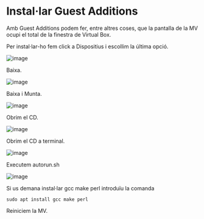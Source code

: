 # Instal·lar Guest Additions

Amb Guest Additions podem fer, entre altres coses, que la pantalla de la MV ocupi el total de la finestra de Virtual Box.

Per instal·lar-ho fem click a Dispositius i escollim la última opció.

![image](https://github.com/XaSaFa/MP08-23-24/assets/110727546/70e7a8af-1aa8-42d8-ad01-395e9866166c)

Baixa.

![image](https://github.com/XaSaFa/MP08-23-24/assets/110727546/18d20d44-ccb7-4271-86ff-56aa3a3b3966)

Baixa i Munta.

![image](https://github.com/XaSaFa/MP08-23-24/assets/110727546/7e59c88f-ebd8-4461-9b27-3af42139b229)

Obrim el CD.

![image](https://github.com/XaSaFa/MP08-23-24/assets/110727546/750f3ba7-6d4f-46d4-805e-8bc5a42453b4)

Obrim el CD a terminal.
  
![image](https://github.com/XaSaFa/MP08-23-24/assets/110727546/b37f98fb-ceca-4b97-b876-f431c6d0769d)

Executem autorun.sh

![image](https://github.com/XaSaFa/MP08-23-24/assets/110727546/9fa9fbeb-a553-48fc-9494-5110b3222879)

Si us demana instal·lar gcc make perl introduïu la comanda

```
sudo apt install gcc make perl
```


Reiniciem la MV.
